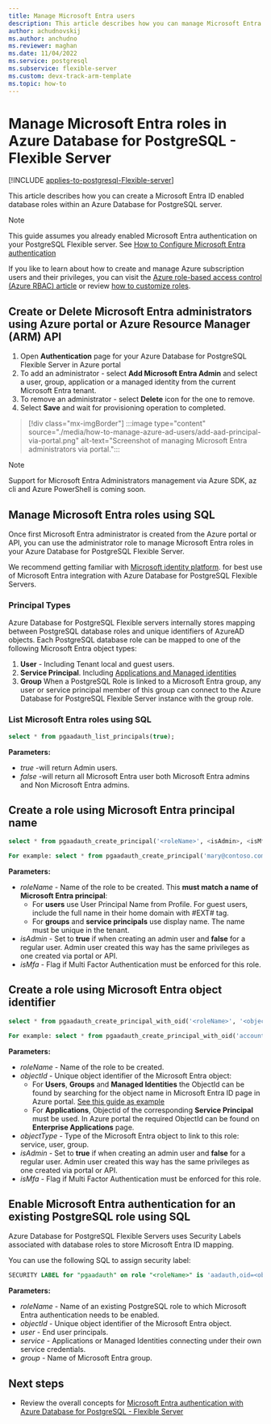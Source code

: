 ```yaml
---
title: Manage Microsoft Entra users
description: This article describes how you can manage Microsoft Entra ID enabled roles to interact with an Azure Database for PostgreSQL - Flexible Server.
author: achudnovskij
ms.author: anchudno
ms.reviewer: maghan
ms.date: 11/04/2022
ms.service: postgresql
ms.subservice: flexible-server
ms.custom: devx-track-arm-template
ms.topic: how-to
---
```


# Manage Microsoft Entra roles in Azure Database for PostgreSQL - Flexible Server 

[!INCLUDE [applies-to-postgresql-Flexible-server](../includes/applies-to-postgresql-Flexible-server.md)]

This article describes how you can create a Microsoft Entra ID enabled database roles within an Azure Database for PostgreSQL server.

> [!NOTE]  
> This guide assumes you already enabled Microsoft Entra authentication on your PostgreSQL Flexible server.
> See [How to Configure Microsoft Entra authentication](./how-to-configure-sign-in-azure-ad-authentication.md)

If you like to learn about how to create and manage Azure subscription users and their privileges, you can visit the [Azure role-based access control (Azure RBAC) article](../../role-based-access-control/built-in-roles.md) or review [how to customize roles](../../role-based-access-control/custom-roles.md).

<a name='create-or-delete-azure-ad-administrators-using-azure-portal-or-azure-resource-manager-arm-api'></a>

## Create or Delete Microsoft Entra administrators using Azure portal or Azure Resource Manager (ARM) API

1. Open **Authentication** page for your Azure Database for PostgreSQL Flexible Server in Azure portal
1. To add an administrator - select **Add Microsoft Entra Admin**  and select a user, group, application or a managed identity from the current Microsoft Entra tenant.
1. To remove an administrator - select **Delete** icon for the one to remove.
1. Select **Save** and wait for provisioning operation to completed.

> [!div class="mx-imgBorder"]
> :::image type="content" source="./media/how-to-manage-azure-ad-users/add-aad-principal-via-portal.png" alt-text="Screenshot of managing Microsoft Entra administrators via portal.":::

> [!NOTE]  
> Support for Microsoft Entra Administrators management via Azure SDK, az cli and Azure PowerShell is coming soon.

<a name='manage-azure-ad-roles-using-sql'></a>

## Manage Microsoft Entra roles using SQL

Once first Microsoft Entra administrator is created from the Azure portal or API, you can use the administrator role to manage Microsoft Entra roles in your Azure Database for PostgreSQL Flexible Server.

We recommend getting familiar with [Microsoft identity platform](../../active-directory/develop/v2-overview.md). for best use of Microsoft Entra integration with Azure Database for PostgreSQL Flexible Servers.

### Principal Types

Azure Database for PostgreSQL Flexible servers internally stores mapping between PostgreSQL database roles and unique identifiers of AzureAD objects.
Each PostgreSQL database role can be mapped to one of the following Microsoft Entra object types:

1. **User** - Including Tenant local and guest users.
1. **Service Principal**. Including [Applications and Managed identities](../../active-directory/develop/app-objects-and-service-principals.md)
1. **Group**  When a PostgreSQL Role is linked to a Microsoft Entra group, any user or service principal member of this group can connect to the Azure Database for PostgreSQL Flexible Server instance with the group role.

<a name='list-azure-ad-roles-using-sql'></a>

### List Microsoft Entra roles using SQL

```sql
select * from pgaadauth_list_principals(true);
```

**Parameters:**
- *true*  -will return Admin users.
- *false* -will return all Microsoft Entra user both Microsoft Entra admins and Non Microsoft Entra admins.

<a name='create-a-role-using-azure-ad-principal-name'></a>

## Create a role using Microsoft Entra principal name

```sql
select * from pgaadauth_create_principal('<roleName>', <isAdmin>, <isMfa>);

For example: select * from pgaadauth_create_principal('mary@contoso.com', false, false);
```

**Parameters:**
- *roleName* - Name of the role to be created. This **must match a name of Microsoft Entra principal**:
   - For **users** use User Principal Name from Profile. For guest users, include the full name in their home domain with #EXT# tag.
   - For **groups** and **service principals** use display name. The name must be unique in the tenant.
- *isAdmin* - Set to **true** if when creating an admin user and **false** for a regular user. Admin user created this way has the same privileges as one created via portal or API.
- *isMfa* - Flag if Multi Factor Authentication must be enforced for this role.

<a name='create-a-role-using-azure-ad-object-identifier'></a>

## Create a role using Microsoft Entra object identifier

```sql
select * from pgaadauth_create_principal_with_oid('<roleName>', '<objectId>', '<objectType>', <isAdmin>, <isMfa>);

For example: select * from pgaadauth_create_principal_with_oid('accounting_application', '00000000-0000-0000-0000-000000000000', 'service', false, false);
```

**Parameters:**
- *roleName* - Name of the role to be created.
- *objectId* - Unique object identifier of the Microsoft Entra object:
   - For **Users**, **Groups** and **Managed Identities** the ObjectId can be found by searching for the object name in Microsoft Entra ID page in Azure portal. [See this guide as example](/partner-center/find-ids-and-domain-names)
   - For **Applications**, Objectid of the corresponding **Service Principal** must be used. In Azure portal the required ObjectId can be found on **Enterprise Applications** page.
- *objectType* - Type of the Microsoft Entra object to link to this role: service, user, group.
- *isAdmin* - Set to **true** if when creating an admin user and **false** for a regular user. Admin user created this way has the same privileges as one created via portal or API.
- *isMfa* - Flag if Multi Factor Authentication must be enforced for this role.

<a name='enable-azure-ad-authentication-for-an-existing-postgresql-role-using-sql'></a>

## Enable Microsoft Entra authentication for an existing PostgreSQL role using SQL

Azure Database for PostgreSQL Flexible Servers uses Security Labels associated with database roles to store Microsoft Entra ID mapping.

You can use the following SQL to assign security label:

```sql
SECURITY LABEL for "pgaadauth" on role "<roleName>" is 'aadauth,oid=<objectId>,type=<user|group|service>,admin';
```

**Parameters:**
- *roleName* - Name of an existing PostgreSQL role to which Microsoft Entra authentication needs to be enabled.
- *objectId* - Unique object identifier of the Microsoft Entra object.
- *user* - End user principals.
- *service* - Applications or Managed Identities connecting under their own service credentials.
- *group* - Name of Microsoft Entra group.

## Next steps

- Review the overall concepts for [Microsoft Entra authentication with Azure Database for PostgreSQL - Flexible Server](concepts-azure-ad-authentication.md)
